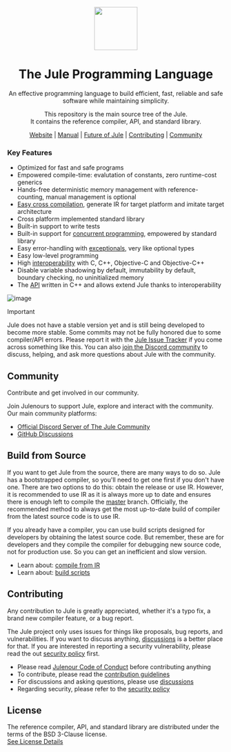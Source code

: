 <div align="center">
<p>
    <img width="100" src="https://raw.githubusercontent.com/julelang/resources/master/jule_icon.svg?sanitize=true">
</p>
<h1>The Jule Programming Language</h1>

An effective programming language to build efficient, fast, reliable and safe software while maintaining simplicity.

This repository is the main source tree of the Jule. \
It contains the reference compiler, API, and standard library.

[Website](https://jule.dev) |
[Manual](https://manual.jule.dev) |
[Future of Jule](https://jule.dev/future-of-jule) |
[Contributing](https://jule.dev/contribute) |
[Community](https://jule.dev/community)

</strong>

</div>

### Key Features

- Optimized for fast and safe programs
- Empowered compile-time: evalutation of constants, zero runtime-cost generics
- Hands-free deterministic memory management with reference-counting, manual management is optional
- [Easy cross compilation](https://manual.jule.dev/compiler/cross-compilation), generate IR for target platform and imitate target architecture
- Cross platform implemented standard library
- Built-in support to write tests
- Built-in support for [concurrent programming](https://manual.jule.dev/concurrency/), empowered by standard library
- Easy error-handling with [exceptionals](https://manual.jule.dev/error-handling/exceptionals), very like optional types
- Easy low-level programming
- High [interoperability](https://manual.jule.dev/integrated-jule/interoperability/) with C, C++, Objective-C and Objective-C++
- Disable variable shadowing by default, immutability by default, boundary checking, no uninitialized memory
- The [API](https://manual.jule.dev/api/) written in C++ and allows extend Jule thanks to interoperability

![image](https://github.com/julelang/jule/assets/54983926/e8b28748-9212-4db8-9f7b-0b0d33dc878b)

> [!IMPORTANT]
> Jule does not have a stable version yet and is still being developed to become more stable.
> Some commits may not be fully honored due to some compiler/API errors.
> Please report it with the [Jule Issue Tracker](https://github.com/julelang/jule/issues) if you come across something like this.
> You can also [join the Discord community](https://discord.gg/XNSUUDuGGQ) to discuss, helping, and ask more questions about Jule with the community.


## Community

Contribute and get involved in our community.

Join Julenours to support Jule, explore and interact with the community.\
Our main community platforms:

- [Official Discord Server of The Jule Community](https://discord.gg/XNSUUDuGGQ)
- [GitHub Discussions](https://github.com/jule-lang/jule/discussions)

## Build from Source

If you want to get Jule from the source, there are many ways to do so.
Jule has a bootstrapped compiler, so you'll need to get one first if you don't have one.
There are two options to do this: obtain the release or use IR.
However, it is recommended to use IR as it is always more up to date and ensures there is enough left to compile the [master](https://github.com/julelang/jule/tree/master) branch.
Officially, the recommended method to always get the most up-to-date build of compiler from the latest source code is to use IR.

If you already have a compiler, you can use build scripts designed for developers by obtaining the latest source code.
But remember, these are for developers and they compile the compiler for debugging new source code, not for production use. So you can get an inefficient and slow version.

- Learn about: [compile from IR](https://manual.jule.dev/getting-started/install-from-source/compile-from-ir.html)
- Learn about: [build scripts](https://manual.jule.dev/getting-started/install-from-source/build-scripts.html)

## Contributing

Any contribution to Jule is greatly appreciated, whether it's a typo fix, a brand new compiler feature, or a bug report.

The Jule project only uses issues for things like proposals, bug reports, and vulnerabilities.
If you want to discuss anything, [discussions](https://github.com/julelang/jule/discussions) is a better place for that.
If you are interested in reporting a security vulnerability, please read the out [security policy](https://github.com/julelang/jule/security/policy) first.

- Please read [Julenour Code of Conduct](https://jule.dev/code-of-conduct) before contributing anything
- To contribute, please read the [contribution guidelines](https://jule.dev/contribute)
- For discussions and asking questions, please use [discussions](https://github.com/julelang/jule/discussions)
- Regarding security, please refer to the [security policy](https://github.com/julelang/jule/security/policy)

## License

The reference compiler, API, and standard library are distributed under the terms of the BSD 3-Clause license. <br>
[See License Details](./LICENSE)

